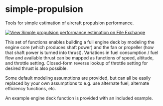 # simple-propulsion
Tools for simple estimation of aircraft propulsion performance.

[![View Simple propulsion performance estimation on File Exchange](https://www.mathworks.com/matlabcentral/images/matlab-file-exchange.svg)](https://www.mathworks.com/matlabcentral/fileexchange/40740)

This set of functions enables building a full engine deck by modeling the engine core (which produces shaft power) and the fan or propeller (how that shaft power is turned into thrust).
Variations in fuel consumption / fuel flow and available thrust can be mapped as functions of speed, altitude, and throttle setting. Closed-form reverse lookup of throttle setting for desired thrust is also possible.

Some default modeling assumptions are provided, but can all be easily replaced by your own assumptions to e.g. use alternate fuel, alternate efficiency functions, etc.

An example engine deck function is provided with an included example.
